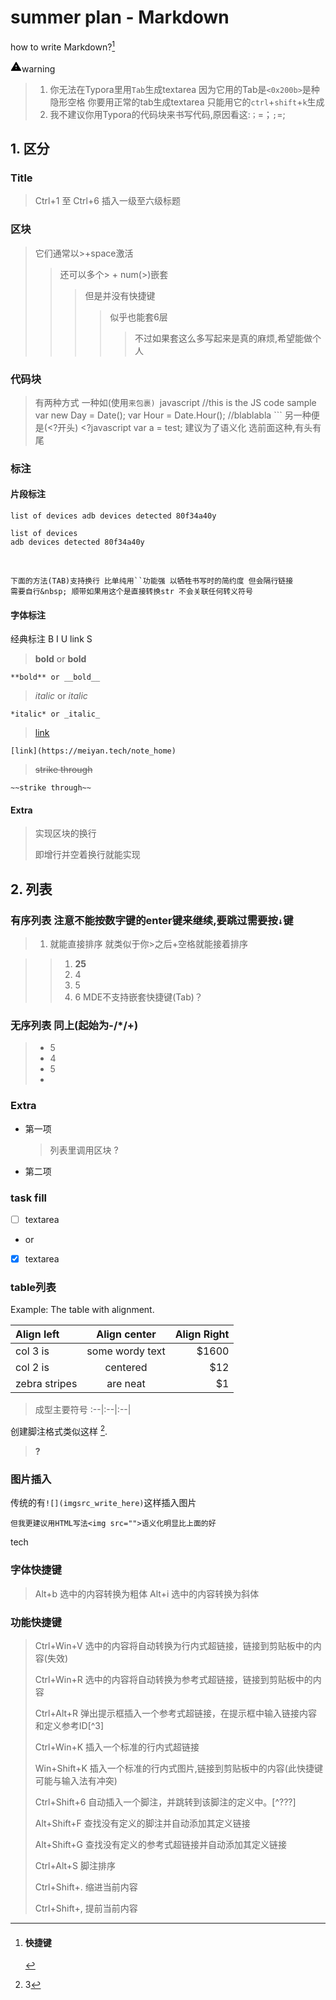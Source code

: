 # summer plan - Markdown
how to write Markdown?[^快捷键]

<svg t="1626158047738" class="icon" viewBox="0 0 1024 1024" version="1.1" xmlns="http://www.w3.org/2000/svg" p-id="1648" width="18" height="18"><path d="M0 0h1024v1024H0z" fill="#FFFFFF" p-id="1649"></path><path d="M944 896H80.213333a31.189333 31.189333 0 0 1-27.306666-16.213333l-5.845334-9.813334a33.493333 33.493333 0 0 1 0-32.426666l431.36-736.426667a32.597333 32.597333 0 0 1 27.733334-15.786667h12.8a32.554667 32.554667 0 0 1 27.733333 15.786667l430.506667 736.426667a33.28 33.28 0 0 1 0 32.426666l-5.930667 9.813334a31.232 31.232 0 0 1-27.264 16.213333z m-453.205333-256a21.333333 21.333333 0 0 0-21.333334 21.333333v42.666667a21.333333 21.333333 0 0 0 21.333334 21.333333h42.666666a21.333333 21.333333 0 0 0 21.333334-21.333333v-42.666667a21.333333 21.333333 0 0 0-21.333334-21.333333z m-7.722667-256a21.333333 21.333333 0 0 0-21.333333 23.893333l17.066666 137.386667a10.666667 10.666667 0 0 0 10.581334 9.386667h45.354666a10.709333 10.709333 0 0 0 10.666667-9.386667l17.066667-137.386667a21.333333 21.333333 0 0 0-21.333334-23.893333h-58.069333z" p-id="1650"></path></svg>warning

> 1. 你无法在Typora里用`Tab`生成textarea 因为它用的Tab是`<0x200b>`是种隐形空格
>    你要用正常的tab生成textarea 只能用它的`ctrl`+`shift`+`k`生成
> 2. 我不建议你用Typora的代码块来书写代码,原因看这:`；`=；`;`=;

## 1. 区分
### Title
> Ctrl+1 至 Ctrl+6 插入一级至六级标题

### 区块
> 它们通常以>+space激活
> >还可以多个> + num(>)嵌套
> >> 但是并没有快捷键
> >> > 似乎也能套6层
> >> >
> >> > > 不过如果套这么多写起来是真的麻烦,希望能做个人

### 代码块
> 有两种方式
> 一种如(使用```来包裹)
    ```javascript
    //this is the JS code sample
    var new Day = Date();
    var Hour = Date.Hour();
    //blablabla
    ```
> 另一种便是(<?开头)
    <?javascript
    var a = test;
建议为了语义化 选前面这种,有头有尾 

### 标注
#### 片段标注
`list of devices adb devices detected 80f34a40y`
    
    list of devices
    adb devices detected 80f34a40y
&nbsp;

    下面的方法(TAB)支持换行 比单纯用``功能强 以牺牲书写时的简约度 但会隔行链接
    需要自行&nbsp; 顺带如果用这个是直接转换str 不会关联任何转义符号
#### 字体标注
经典标注 B I U link S
> **bold** or __bold__

    **bold** or __bold__

> *italic* or _italic_

    *italic* or _italic_

> [link](https://meiyan.tech/note_home)

    [link](https://meiyan.tech/note_home)
> ~~strike through~~

	~~strike through~~

#### Extra

> 实现区块的换行
> 
> 即增行并空着换行就能实现

## 2. 列表
###  有序列表 注意不能按数字键的enter键来继续,要跳过需要按`↓`键
> 1. 就能直接排序 就类似于你>之后+空格就能接着排序

> > 1. __25__
> > 2. 4
> > 3. 5
> > 4. 6
> > MDE不支持嵌套快捷键(Tab)？

### 无序列表 同上(起始为-/*/+)
> + 5
> + 4
> + 5
> + 
### Extra
* 第一项
    > 列表里调用区块
    > ?
* 第二项

### task fill
- [ ] textarea 
- or
- [x] textarea

### table列表
Example: The table with alignment.

| Align left | Align center  | Align Right |
| :------------ |:---------------:| -----:|
| col 3 is      | some wordy text | $1600 |
| col 2 is      | centered        |   $12 |
| zebra stripes | are neat        |    $1 |

> 成型主要符号 :--|:--|:--|
> 
创建脚注格式类似这样 [^RUNOOB].
> 
> __?__

### 图片插入
传统的有`![](imgsrc_write_here)`这样插入图片

    但我更建议用HTML写法<img src="">语义化明显比上面的好
tech

[^快捷键]: #### 快捷键
### 字体快捷键
> Alt+b 选中的内容转换为粗体
> Alt+i 选中的内容转换为斜体
### 功能快捷键
> Ctrl+Win+V 选中的内容将自动转换为行内式超链接，链接到剪贴板中的内容(失效)
> 
> Ctrl+Win+R 选中的内容将自动转换为参考式超链接，链接到剪贴板中的内容
> 
> Ctrl+Alt+R 弹出提示框插入一个参考式超链接，在提示框中输入链接内容和定义参考ID[^3]
> 
> Ctrl+Win+K 插入一个标准的行内式超链接
> 
> Win+Shift+K 插入一个标准的行内式图片,链接到剪贴板中的内容(此快捷键可能与输入法有冲突)
> 
> 
> 
> Ctrl+Shift+6 自动插入一个脚注，并跳转到该脚注的定义中。[^???]
> 
> Alt+Shift+F 查找没有定义的脚注并自动添加其定义链接
> 
> Alt+Shift+G 查找没有定义的参考式超链接并自动添加其定义链接
> 
> Ctrl+Alt+S 脚注排序
> 
> Ctrl+Shift+. 缩进当前内容
> 
> Ctrl+Shift+, 提前当前内容





[^RUNOOB]: 3



